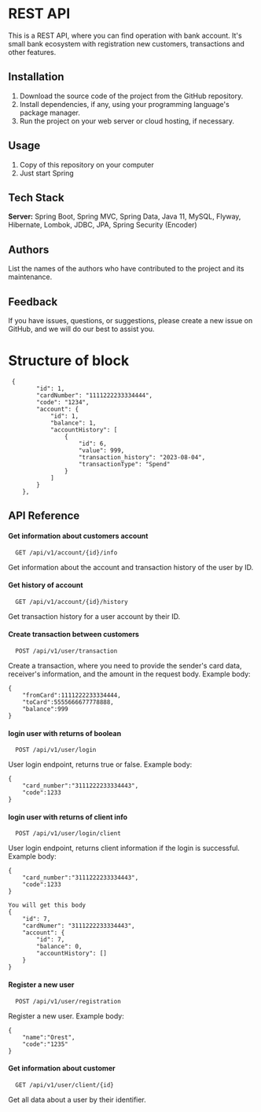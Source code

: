 
# REST API

This is a REST API, where you can find operation with bank account. It's small bank ecosystem with registration new customers, transactions and other features.




## Installation

1) Download the source code of the project from the GitHub repository.
2) Install dependencies, if any, using your programming language's package manager.
3) Run the project on your web server or cloud hosting, if necessary.

## Usage

1) Copy of this repository on your computer
2) Just start Spring

## Tech Stack


**Server:** Spring Boot, Spring MVC, Spring Data, Java 11, MySQL,  Flyway, Hibernate, Lombok, JDBC, JPA, Spring Security (Encoder)


## Authors

List the names of the authors who have contributed to the project and its maintenance.


## Feedback

If you have issues, questions, or suggestions, please create a new issue on GitHub, and we will do our best to assist you.



# Structure of block
```http
 {
        "id": 1,
        "cardNumber": "1111222233334444",
        "code": "1234",
        "account": {
            "id": 1,
            "balance": 1,
            "accountHistory": [
                {
                    "id": 6,
                    "value": 999,
                    "transaction_history": "2023-08-04",
                    "transactionType": "Spend"
                }
            ]
        }
    },
  ```
## API Reference

#### Get information about customers account

```http
  GET /api/v1/account/{id}/info 
```
Get information about the account and transaction history of the user by ID.

#### Get history of account

```http
  GET /api/v1/account/{id}/history
```
Get transaction history for a user account by their ID.

#### Create transaction between customers

```http
  POST /api/v1/user/transaction
```
Create a transaction, where you need to provide the sender's card data, receiver's information, and the amount in the request body.
Example body:
```http
{
    "fromCard":1111222233334444,
    "toCard":5555666677778888,
    "balance":999
}
```

#### login user with returns of boolean

```http
  POST /api/v1/user/login
```
User login endpoint, returns true or false. Example body:
```http
{
    "card_number":"3111222233334443",
    "code":1233
}
```

#### login user with returns of client info

```http
  POST /api/v1/user/login/client
``` 
User login endpoint, returns client information if the login is successful. Example body:
```http
{
    "card_number":"3111222233334443",
    "code":1233
}

You will get this body
{
    "id": 7,
    "cardNumer": "3111222233334443",
    "account": {
        "id": 7,
        "balance": 0,
        "accountHistory": []
    }
}

```

#### Register a new user

```http
  POST /api/v1/user/registration
```
Register a new user. Example body:
```http
{
    "name":"Orest",
    "code":"1235"
}
```

#### Get information about customer

```http
  GET /api/v1/user/client/{id}
```
Get all data about a user by their identifier.





